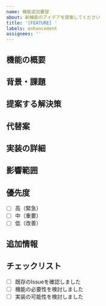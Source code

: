 ```yaml
---
name: 機能追加要望
about: 新機能のアイデアを提案してください
title: '[FEATURE] '
labels: enhancement
assignees: ''
---
```


## 機能の概要
<!-- 追加したい機能の簡潔な説明を記述してください -->

## 背景・課題
<!-- なぜこの機能が必要なのか、現在の課題を記述してください -->

## 提案する解決策
<!-- どのような機能で課題を解決するかを記述してください -->

## 代替案
<!-- 他に考えられる解決策があれば記述してください -->

## 実装の詳細
<!-- 実装方法についてのアイデアがあれば記述してください -->

## 影響範囲
<!-- この機能が既存の機能に与える影響を記述してください -->

## 優先度
<!-- この機能の優先度を選択してください -->
- [ ] 高（緊急）
- [ ] 中（重要）
- [ ] 低（改善）

## 追加情報
<!-- その他、機能に関連する情報があれば記述してください -->

## チェックリスト
- [ ] 既存のIssueを確認しました
- [ ] 機能の必要性を検討しました
- [ ] 実装の可能性を検討しました
